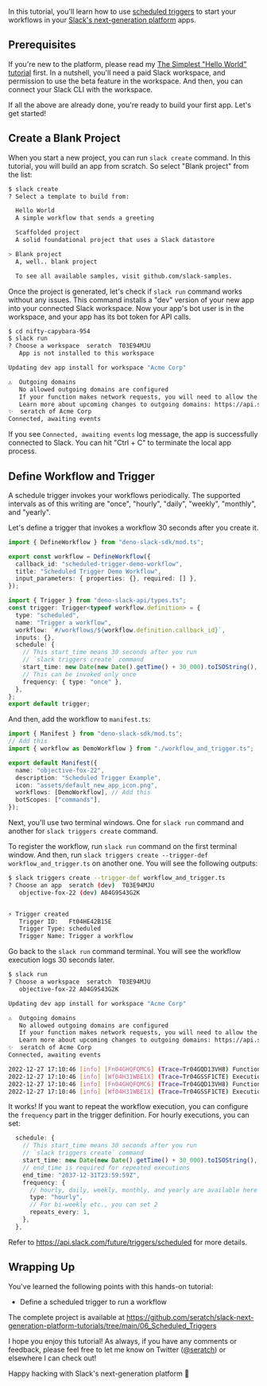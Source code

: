 In this tutorial, you'll learn how to use [scheduled triggers](https://api.slack.com/future/triggers/scheduled) to start your workflows in your [Slack's next-generation platform](https://api.slack.com/future) apps.

## Prerequisites

If you're new to the platform, please read my [The Simplest "Hello World" tutorial](https://dev.to/seratch/slack-next-gen-platform-the-simplest-hello-world-4ic0) first. In a nutshell, you'll need a paid Slack workspace, and permission to use the beta feature in the workspace. And then, you can connect your Slack CLI with the workspace.

If all the above are already done, you're ready to build your first app. Let's get started!

## Create a Blank Project

When you start a new project, you can run `slack create` command. In this tutorial, you will build an app from scratch. So select "Blank project" from the list:

```bash
$ slack create
? Select a template to build from:

  Hello World
  A simple workflow that sends a greeting

  Scaffolded project
  A solid foundational project that uses a Slack datastore

> Blank project
  A, well.. blank project

  To see all available samples, visit github.com/slack-samples.
```

Once the project is generated, let's check if `slack run` command works without any issues. This command installs a "dev" version of your new app into your connected Slack workspace. Now your app's bot user is in the workspace, and your app has its bot token for API calls.

```bash
$ cd nifty-capybara-954
$ slack run
? Choose a workspace  seratch  T03E94MJU
   App is not installed to this workspace

Updating dev app install for workspace "Acme Corp"

⚠️  Outgoing domains
   No allowed outgoing domains are configured
   If your function makes network requests, you will need to allow the outgoing domains
   Learn more about upcoming changes to outgoing domains: https://api.slack.com/future/changelog
✨  seratch of Acme Corp
Connected, awaiting events
```

If you see `Connected, awaiting events` log message, the app is successfully connected to Slack. You can hit "Ctrl + C" to terminate the local app process.

## Define Workflow and Trigger

A schedule trigger invokes your workflows periodically. The supported intervals as of this writing are "once", "hourly", "daily", "weekly", "monthly", and "yearly".

Let's define a trigger that invokes a workflow 30 seconds after you create it.

```typescript
import { DefineWorkflow } from "deno-slack-sdk/mod.ts";

export const workflow = DefineWorkflow({
  callback_id: "scheduled-trigger-demo-workflow",
  title: "Scheduled Trigger Demo Workflow",
  input_parameters: { properties: {}, required: [] },
});

import { Trigger } from "deno-slack-api/types.ts";
const trigger: Trigger<typeof workflow.definition> = {
  type: "scheduled",
  name: "Trigger a workflow",
  workflow: `#/workflows/${workflow.definition.callback_id}`,
  inputs: {},
  schedule: {
    // This start_time means 30 seconds after you run
    // `slack triggers create` command
    start_time: new Date(new Date().getTime() + 30_000).toISOString(),
    // This can be invoked only once
    frequency: { type: "once" },
  },
};
export default trigger;
```

And then, add the workflow to `manifest.ts`:

```typescript
import { Manifest } from "deno-slack-sdk/mod.ts";
// Add this
import { workflow as DemoWorkflow } from "./workflow_and_trigger.ts";

export default Manifest({
  name: "objective-fox-22",
  description: "Scheduled Trigger Example",
  icon: "assets/default_new_app_icon.png",
  workflows: [DemoWorkflow], // Add this
  botScopes: ["commands"],
});
```

Next, you'll use two terminal windows. One for `slack run` command and another for `slack triggers create` command.

To register the workflow, run `slack run` command on the first terminal window. And then, run `slack triggers create --trigger-def workflow_and_trigger.ts` on another one. You will see the following outputs:

```bash
$ slack triggers create --trigger-def workflow_and_trigger.ts
? Choose an app  seratch (dev)  T03E94MJU
   objective-fox-22 (dev) A04G9S43G2K


⚡ Trigger created
   Trigger ID:   Ft04HE42B15E
   Trigger Type: scheduled
   Trigger Name: Trigger a workflow
```

Go back to the `slack run` command terminal. You will see the workflow execution logs 30 seconds later.

```bash
$ slack run
? Choose a workspace  seratch  T03E94MJU
   objective-fox-22 A04G9S43G2K

Updating dev app install for workspace "Acme Corp"

⚠️  Outgoing domains
   No allowed outgoing domains are configured
   If your function makes network requests, you will need to allow the outgoing domains
   Learn more about upcoming changes to outgoing domains: https://api.slack.com/future/changelog
✨  seratch of Acme Corp
Connected, awaiting events

2022-12-27 17:10:46 [info] [Fn04GHQFQMC6] (Trace=Tr04GQD13VH8) Function execution started for workflow function 'Scheduled Trigger Demo Workflow'
2022-12-27 17:10:46 [info] [Wf04H31WBE1X] (Trace=Tr04GSSF1CTE) Execution started for workflow 'Scheduled Trigger Demo Workflow'
2022-12-27 17:10:46 [info] [Fn04GHQFQMC6] (Trace=Tr04GQD13VH8) Function execution completed for function 'Scheduled Trigger Demo Workflow'
2022-12-27 17:10:46 [info] [Wf04H31WBE1X] (Trace=Tr04GSSF1CTE) Execution completed for workflow 'Scheduled Trigger Demo Workflow'
```

It works! If you want to repeat the workflow execution, you can configure the `frequency` part in the trigger definition. For hourly executions, you can set:

```typescript
  schedule: {
    // This start_time means 30 seconds after you run
    // `slack triggers create` command
    start_time: new Date(new Date().getTime() + 30_000).toISOString(),
    // end_time is required for repeated executions
    end_time: "2037-12-31T23:59:59Z",
    frequency: {
      // hourly, daily, weekly, monthly, and yearly are available here
      type: "hourly",
      // For bi-weekly etc., you can set 2
      repeats_every: 1,
    },
  },
```

Refer to https://api.slack.com/future/triggers/scheduled for more details.

## Wrapping Up

You've learned the following points with this hands-on tutorial:

* Define a scheduled trigger to run a workflow

The complete project is available at https://github.com/seratch/slack-next-generation-platform-tutorials/tree/main/06_Scheduled_Triggers

I hope you enjoy this tutorial! As always, if you have any comments or feedback, please feel free to let me know on Twitter ([@seratch](https://twitter.com/seratch)) or elsewhere I can check out!

Happy hacking with Slack's next-generation platform :rocket: